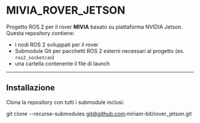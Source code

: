 # MIVIA_ROVER_JETSON

Progetto ROS 2 per il rover **MIVIA** basato su piattaforma NVIDIA Jetson.  
Questa repository contiene:
- I nodi ROS 2 sviluppati per il rover
- Submodule Git per pacchetti ROS 2 esterni necessari al progetto (es. `ros2_socketcan`)
- una cartella contenente il file di launch

---

## Installazione

Clona la repository con tutti i submodule inclusi:

git clone --recurse-submodules git@github.com:miriam-bit/rover_jetson.git



